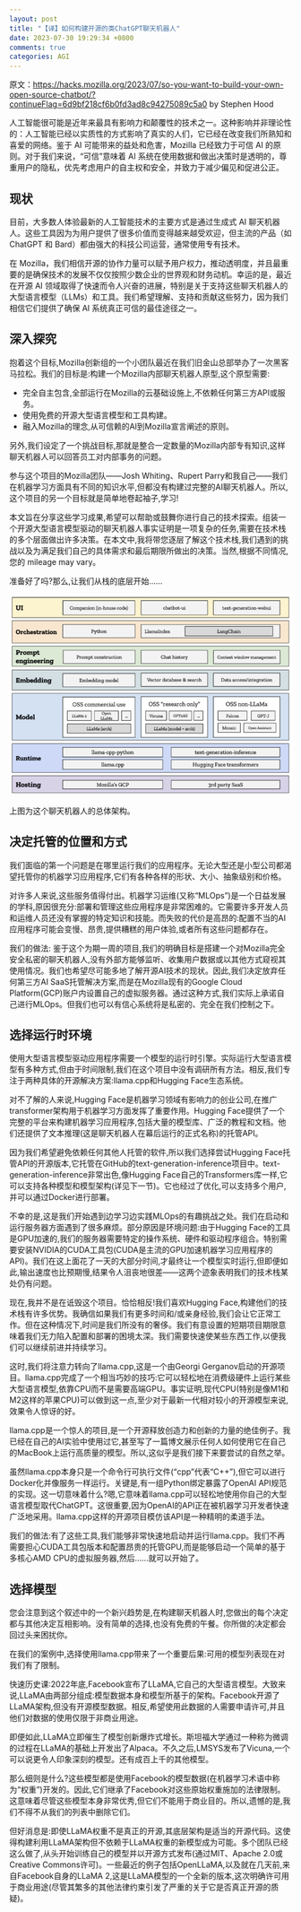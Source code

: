 ```yaml
---
layout: post
title: "【译】如何构建开源的类ChatGPT聊天机器人"
date: 2023-07-30 19:29:34 +0800
comments: true
categories: AGI
---
```


原文：<https://hacks.mozilla.org/2023/07/so-you-want-to-build-your-own-open-source-chatbot/?continueFlag=6d9bf218cf6b0fd3ad8c94275089c5a0> by Stephen Hood

人工智能很可能是近年来最具有影响力和颠覆性的技术之一。这种影响并非理论性的：人工智能已经以实质性的方式影响了真实的人们，它已经在改变我们所熟知和喜爱的网络。鉴于 AI 可能带来的益处和危害，Mozilla 已经致力于可信 AI 的原则。对于我们来说，“可信”意味着 AI 系统在使用数据和做出决策时是透明的，尊重用户的隐私，优先考虑用户的自主权和安全，并致力于减少偏见和促进公正。

<!--more-->

## 现状

目前，大多数人体验最新的人工智能技术的主要方式是通过生成式 AI 聊天机器人。这些工具因为为用户提供了很多价值而变得越来越受欢迎，但主流的产品（如 ChatGPT 和 Bard）都由强大的科技公司运营，通常使用专有技术。

在 Mozilla，我们相信开源的协作力量可以赋予用户权力，推动透明度，并且最重要的是确保技术的发展不仅仅按照少数企业的世界观和财务动机。幸运的是，最近在开源 AI 领域取得了快速而令人兴奋的进展，特别是关于支持这些聊天机器人的大型语言模型（LLMs）和工具。我们希望理解、支持和贡献这些努力，因为我们相信它们提供了确保 AI 系统真正可信的最佳途径之一。

## 深入探究

抱着这个目标,Mozilla创新组的一个小团队最近在我们旧金山总部举办了一次黑客马拉松。我们的目标是:构建一个Mozilla内部聊天机器人原型,这个原型需要:

- 完全自主包含,全部运行在Mozilla的云基础设施上,不依赖任何第三方API或服务。
- 使用免费的开源大型语言模型和工具构建。
- 融入Mozilla的理念,从可信赖的AI到Mozilla宣言阐述的原则。

另外,我们设定了一个挑战目标,那就是整合一定数量的Mozilla内部专有知识,这样聊天机器人可以回答员工对内部事务的问题。

参与这个项目的Mozilla团队——Josh Whiting、Rupert Parry和我自己——我们在机器学习方面具有不同的知识水平,但都没有构建过完整的AI聊天机器人。所以,这个项目的另一个目标就是简单地卷起袖子,学习!

本文旨在分享这些学习成果,希望可以帮助或鼓舞你进行自己的技术探索。组装一个开源大型语言模型驱动的聊天机器人事实证明是一项复杂的任务,需要在技术栈的多个层面做出许多决策。在本文中,我将带您逐层了解这个技术栈,我们遇到的挑战以及为满足我们自己的具体需求和最后期限所做出的决策。当然,根据不同情况,您的 mileage may vary。

准备好了吗?那么,让我们从栈的底层开始......

![](/post_images/gpt-chatbot/stack.png)

上图为这个聊天机器人的总体架构。

## 决定托管的位置和方式

我们面临的第一个问题是在哪里运行我们的应用程序。无论大型还是小型公司都渴望托管你的机器学习应用程序,它们有各种各样的形状、大小、抽象级别和价格。

对许多人来说,这些服务值得付出。机器学习运维(又称“MLOps”)是一个日益发展的学科,原因很充分:部署和管理这些应用程序是非常困难的。它需要许多开发人员和运维人员还没有掌握的特定知识和技能。而失败的代价是高昂的:配置不当的AI应用程序可能会变慢、昂贵,提供糟糕的用户体验,或者所有这些问题都存在。

我们的做法: 鉴于这个为期一周的项目,我们的明确目标是搭建一个对Mozilla完全安全私密的聊天机器人,没有外部方能够监听、收集用户数据或以其他方式窥视其使用情况。我们也希望尽可能多地了解开源AI技术的现状。因此,我们决定放弃任何第三方AI SaaS托管解决方案,而是在Mozilla现有的Google Cloud Platform(GCP)账户内设置自己的虚拟服务器。通过这种方式,我们实际上承诺自己进行MLOps。但我们也可以有信心系统将是私密的、完全在我们控制之下。

## 选择运行时环境

使用大型语言模型驱动应用程序需要一个模型的运行时引擎。实际运行大型语言模型有多种方式,但由于时间限制,我们在这个项目中没有调研所有方法。相反,我们专注于两种具体的开源解决方案:llama.cpp和Hugging Face生态系统。

对不了解的人来说,Hugging Face是机器学习领域有影响力的创业公司,在推广transformer架构用于机器学习方面发挥了重要作用。Hugging Face提供了一个完整的平台来构建机器学习应用程序,包括大量的模型库、广泛的教程和文档。他们还提供了文本推理(这是聊天机器人在幕后运行的正式名称)的托管API。

因为我们希望避免依赖任何其他人托管的软件,所以我们选择尝试Hugging Face托管API的开源版本,它托管在GitHub的text-generation-inference项目中。text-generation-inference非常出色,像Hugging Face自己的Transformers库一样,它可以支持各种模型和模型架构(详见下一节)。它也经过了优化,可以支持多个用户,并可以通过Docker进行部署。

不幸的是,这是我们开始遇到边学习边实践MLOps的有趣挑战之处。我们在启动和运行服务器方面遇到了很多麻烦。部分原因是环境问题:由于Hugging Face的工具是GPU加速的,我们的服务器需要特定的操作系统、硬件和驱动程序组合。特别需要安装NVIDIA的CUDA工具包(CUDA是主流的GPU加速机器学习应用程序的API)。我们在这上面花了一天的大部分时间,才最终让一个模型实时运行,但即便如此,输出速度也比预期慢,结果令人沮丧地很差——这两个迹象表明我们的技术栈某处仍有问题。

现在,我并不是在诋毁这个项目。恰恰相反!我们喜欢Hugging Face,构建他们的技术栈有许多优势。我确信如果我们有更多时间和/或亲身经验,我们会让它正常工作。但在这种情况下,时间是我们所没有的奢侈。我们有意设置的短期项目期限意味着我们无力陷入配置和部署的困境太深。我们需要快速使某些东西工作,以便我们可以继续前进并持续学习。

这时,我们将注意力转向了llama.cpp,这是一个由Georgi Gerganov启动的开源项目。llama.cpp完成了一个相当巧妙的技巧:它可以轻松地在消费级硬件上运行某些大型语言模型,依靠CPU而不是需要高端GPU。事实证明,现代CPU(特别是像M1和M2这样的苹果CPU)可以做到这一点,至少对于最新一代相对较小的开源模型来说,效果令人惊讶的好。

llama.cpp是一个惊人的项目,是一个开源释放创造力和创新的力量的绝佳例子。我已经在自己的AI实验中使用过它,甚至写了一篇博文展示任何人如何使用它在自己的MacBook上运行高质量的模型。所以,这似乎是我们接下来要尝试的自然之举。

虽然llama.cpp本身只是一个命令行可执行文件(“cpp”代表“C++”),但它可以进行Docker化并像服务一样运行。关键是,有一组Python绑定暴露了OpenAI API规范的实现。这一切意味着什么?嗯,它意味着llama.cpp可以轻松地使用你自己的大型语言模型取代ChatGPT。这很重要,因为OpenAI的API正在被机器学习开发者快速广泛地采用。llama.cpp这样的开源项目模仿该API是一种精明的柔道手法。

我们的做法:有了这些工具,我们能够非常快速地启动并运行llama.cpp。我们不再需要担心CUDA工具包版本和配置昂贵的托管GPU,而是能够启动一个简单的基于多核心AMD CPU的虚拟服务器,然后......就可以开始了。

## 选择模型

您会注意到这个叙述中的一个新兴趋势是,在构建聊天机器人时,您做出的每个决定都与其他决定互相影响。没有简单的选择,也没有免费的午餐。你所做的决定都会回过头来困扰你。

在我们的案例中,选择使用llama.cpp带来了一个重要后果:可用的模型列表现在对我们有了限制。

快速历史课:2022年底,Facebook宣布了LLaMA,它自己的大型语言模型。大致来说,LLaMA由两部分组成:模型数据本身和模型所基于的架构。Facebook开源了LLaMA架构,但没有开源模型数据。相反,希望使用此数据的人需要申请许可,并且他们对数据的使用仅限于非商业用途。

即便如此,LLaMA立即催生了模型创新爆炸式增长。斯坦福大学通过一种称为微调的过程在LLaMA的基础上开发出了Alpaca。不久之后,LMSYS发布了Vicuna,一个可以说更令人印象深刻的模型。还有成百上千的其他模型。

那么细则是什么?这些模型都是使用Facebook的模型数据(在机器学习术语中称为“权重”)开发的。因此,它们继承了Facebook对这些原始权重施加的法律限制。这意味着尽管这些模型本身非常优秀,但它们不能用于商业目的。所以,遗憾的是,我们不得不从我们的列表中删除它们。

但好消息是:即使LLaMA权重不是真正的开源,其底层架构是适当的开源代码。这使得构建利用LLaMA架构但不依赖于LLaMA权重的新模型成为可能。多个团队已经这么做了,从头开始训练自己的模型并以开源方式发布(通过MIT、Apache 2.0或Creative Commons许可)。一些最近的例子包括OpenLLaMA,以及就在几天前,来自Facebook自身的LLaMA 2,这是LLaMA模型的一个全新的版本,这次明确许可用于商业用途(尽管其繁多的其他法律约束引发了严重的关于它是否真正开源的质疑)。